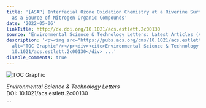 ```yaml
---
title: '[ASAP] Interfacial Ozone Oxidation Chemistry at a Riverine Surface Microlayer
  as a Source of Nitrogen Organic Compounds'
date: '2022-05-06'
linkTitle: http://dx.doi.org/10.1021/acs.estlett.2c00130
source: 'Environmental Science & Technology Letters: Latest Articles (ACS Publications)'
description: '<p><img src="https://pubs.acs.org/cms/10.1021/acs.estlett.2c00130/asset/images/medium/ez2c00130_0004.gif"
  alt="TOC Graphic"/></p><div><cite>Environmental Science & Technology Letters</cite></div><div>DOI:
  10.1021/acs.estlett.2c00130</div> ...'
disable_comments: true
---
```

<p><img src="https://pubs.acs.org/cms/10.1021/acs.estlett.2c00130/asset/images/medium/ez2c00130_0004.gif" alt="TOC Graphic"/></p><div><cite>Environmental Science & Technology Letters</cite></div><div>DOI: 10.1021/acs.estlett.2c00130</div> ...